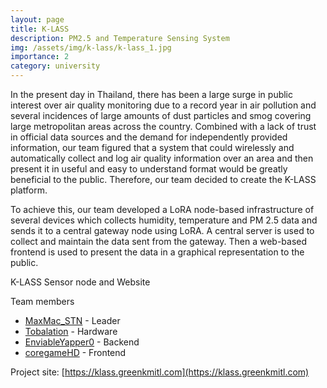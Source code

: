 ```yaml
---
layout: page
title: K-LASS
description: PM2.5 and Temperature Sensing System
img: /assets/img/k-lass/k-lass_1.jpg
importance: 2
category: university
---
```


In the present day in Thailand, there has been a large surge in public interest over air quality monitoring due to a record year in air pollution and several incidences of large amounts of dust particles and smog covering large metropolitan areas across the country. Combined with a lack of trust in official data sources and the demand for independently provided information, our team figured that a system that could wirelessly and automatically collect and log air quality information over an area and then present it in useful and easy to understand format would be greatly beneficial to the public. Therefore, our team decided to create the K-LASS platform.

To achieve this, our team developed a LoRA node-based infrastructure of several devices which collects humidity, temperature and PM 2.5 data and sends it to a central gateway node using LoRA. A central server is used to collect and maintain the data sent from the gateway. Then a web-based frontend is used to present the data in a graphical representation to the public.


<div class="row">
    <div class="col-sm mt-3 mt-md-0">
        <img class="img-fluid rounded z-depth-1" src="{{ '/assets/img/k-lass/k-lass_1.jpg' | relative_url }}" alt="" title="K-LASS"/>
    </div>
</div>
<div class="caption">
    K-LASS Sensor node and Website
</div>



<div class="row">
    <div class="col-sm mt-3 mt-md-0">
        <img class="img-fluid rounded z-depth-1" src="{{ '/assets/img/k-lass/k-lass_2.jpg' | relative_url }}" alt="" title="K-LASS System Diagram"/>
    </div>
    <div class="col-sm mt-3 mt-md-0">
        <img class="img-fluid rounded z-depth-1" src="{{ '/assets/img/k-lass/k-lass_3.jpg' | relative_url }}" alt="" title="K-LASS hardware"/>
    </div>
    <div class="col-sm mt-3 mt-md-0">
        <img class="img-fluid rounded z-depth-1" src="{{ '/assets/img/k-lass/k-lass_4.jpg' | relative_url }}" alt="" title="K-LASS frontend"/>
    </div>
</div>


<div class="caption">
</div>

Team members
- [MaxMac_STN](https://github.com/maxmacstn) - Leader
- [Tobalation](https://github.com/Tobalation) - Hardware
- [EnviableYapper0](https://github.com/EnviableYapper0) - Backend
- [coregameHD](https://github.com/coregameHD) - Frontend

Project site: [https://klass.greenkmitl.com](https://klass.greenkmitl.com)

